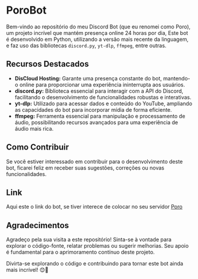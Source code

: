 # PoroBot

Bem-vindo ao repositório do meu Discord Bot (que eu renomei como Poro), um projeto incrível que mantém presença online 24 horas por dia, Este bot é desenvolvido em Python, utilizando a versão mais recente da linguagem, e faz uso das bibliotecas `discord.py`, `yt-dlp`, `ffmpeg`, entre outras.

## Recursos Destacados

- **DisCloud Hosting:** Garante uma presença constante do bot, mantendo-o online para proporcionar uma experiência ininterrupta aos usuários.
- **discord.py:** Biblioteca essencial para interagir com a API do Discord, facilitando o desenvolvimento de funcionalidades robustas e interativas.
- **yt-dlp:** Utilizado para acessar dados e conteúdo do YouTube, ampliando as capacidades do bot para incorporar mídia de forma eficiente.
- **ffmpeg:** Ferramenta essencial para manipulação e processamento de áudio, possibilitando recursos avançados para uma experiência de áudio mais rica.

## Como Contribuir

Se você estiver interessado em contribuir para o desenvolvimento deste bot, ficarei feliz em receber suas sugestões, correções ou novas funcionalidades.

## Link

Aqui este o link do bot, se tiver interece de colocar no seu servidor [Poro](https://discord.com/api/oauth2/authorize?client_id=1183955634463457300&permissions=8&scope=bot)

## Agradecimentos

Agradeço pela sua visita a este repositório! Sinta-se à vontade para explorar o código-fonte, relatar problemas ou sugerir melhorias. Seu apoio é fundamental para o aprimoramento contínuo deste projeto.

Divirta-se explorando o código e contribuindo para tornar este bot ainda mais incrível! 😊🤖
